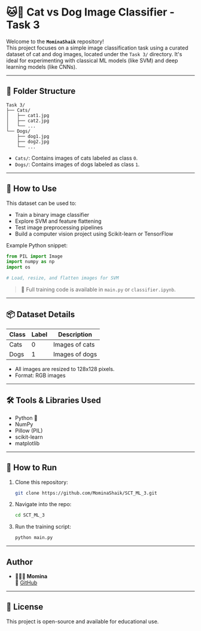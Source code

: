 # 🐱🐶 Cat vs Dog Image Classifier - Task 3

Welcome to the **`MominaShaik`** repository!  
This project focuses on a simple image classification task using a curated dataset of cat and dog images, located under the `Task 3/` directory. It's ideal for experimenting with classical ML models (like SVM) and deep learning models (like CNNs).

---

## 📁 Folder Structure

```
Task 3/
├── Cats/
│   ├── cat1.jpg
│   ├── cat2.jpg
│   └── ...
└── Dogs/
    ├── dog1.jpg
    ├── dog2.jpg
    └── ...
```

- `Cats/`: Contains images of cats labeled as class `0`.
- `Dogs/`: Contains images of dogs labeled as class `1`.

---

## 🧠 How to Use

This dataset can be used to:
- Train a binary image classifier
- Explore SVM and feature flattening
- Test image preprocessing pipelines
- Build a computer vision project using Scikit-learn or TensorFlow

Example Python snippet:
```python
from PIL import Image
import numpy as np
import os

# Load, resize, and flatten images for SVM
```

> 🔗 Full training code is available in `main.py` or `classifier.ipynb`.

---

## 📦 Dataset Details

| Class | Label | Description          |
|-------|-------|----------------------|
| Cats  | 0     | Images of cats       |
| Dogs  | 1     | Images of dogs       |

- All images are resized to 128x128 pixels.
- Format: RGB images

---

## 🛠 Tools & Libraries Used

- Python 🐍
- NumPy
- Pillow (PIL)
- scikit-learn
- matplotlib

---

## 🚀 How to Run

1. Clone this repository:
   ```bash
   git clone https://github.com/MominaShaik/SCT_ML_3.git
   ```

2. Navigate into the repo:
   ```bash
   cd SCT_ML_3
   ```

3. Run the training script:
   ```bash
   python main.py
   ```

---

## Author

- **👩🏻‍💼 Momina**  
  🔗 [GitHub](https://github.com/MominaShaik)

---

## 📄 License

This project is open-source and available for educational use.
